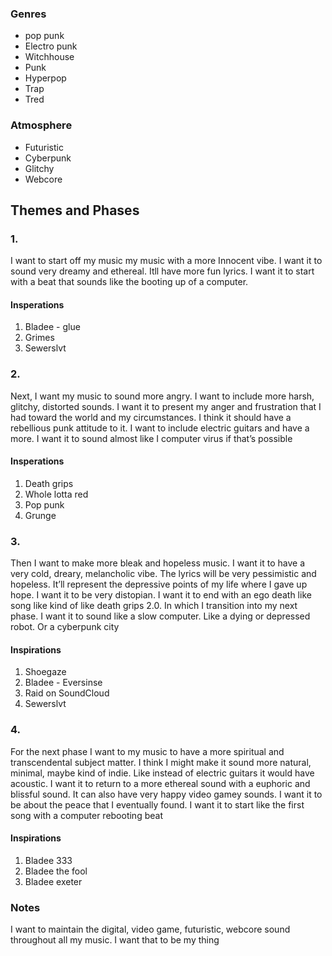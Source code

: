 ### Genres
- pop punk
- Electro punk
- Witchhouse
- Punk
- Hyperpop
- Trap
- Tred

### Atmosphere
- Futuristic
- Cyberpunk
- Glitchy
- Webcore

## Themes and Phases
### 1.
I want to start off my music my music with a more Innocent vibe. I want it to sound very dreamy and ethereal. Itll have more fun lyrics. I want it to start with a beat that sounds like the booting up of a computer.
#### Insperations
1. Bladee - glue
2. Grimes
3. Sewerslvt

### 2.
Next, I want my music to sound more angry. I want to include more harsh, glitchy, distorted sounds. I want it to present my anger and frustration that I had toward the world and my circumstances. I think it should have a rebellious punk attitude to it. I want to include electric guitars and have a more. I want it to sound almost like I computer virus if that’s possible
#### Insperations
1. Death grips
2. Whole lotta red
3. Pop punk
4. Grunge

### 3.
Then I want to make more bleak and hopeless music. I want it to have a very cold, dreary, melancholic vibe. The lyrics will be very pessimistic  and hopeless. It’ll represent the depressive points of my life where I gave up hope. I want it to be very distopian. I want it to end with an ego death like song like kind of like death grips 2.0.  In which I transition into my next phase. I want it to sound like a slow computer. Like a dying or depressed robot. Or a cyberpunk city
#### Inspirations
1. Shoegaze
2. Bladee - Eversinse
3. Raid on SoundCloud
4. Sewerslvt


### 4.
For the next phase I want to my music to have a more spiritual and transcendental subject matter. I think I might make it sound more natural, minimal, maybe kind of indie. Like instead of electric guitars it would have acoustic. I want it to return to a more ethereal sound with a euphoric and blissful sound. It can also have very happy video gamey sounds. I want it to be about the peace that I eventually found. I want it to start like the first song with a computer rebooting beat
#### Inspirations
1. Bladee 333
2. Bladee the fool
3. Bladee exeter

### Notes
I want to maintain the digital, video game, futuristic, webcore sound throughout all my music. I want that to be my thing